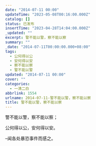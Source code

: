 ```yaml
---
date: "2014-07-11 00:00"
updateTime: "2023-05-08T00:16:00.000Z"
catalog: []
status: 已发布
insertTime: "2023-04-28T14:04:00.000Z"
_updated: ""
excerpt: 警不能以警，察不能以察
summary: ""
_date: "2014-07-11T00:00:00.000+08:00"
tags:
  - 公何得以公
  - 安何得以安
  - 察不能以察
  - 警不能以警
updated: "2014-07-11 00:00"
cover: ""
categories:
  - 一清二白
abbrlink: 1554
urlname: 2014-07-11-警不能以警，察不能以察
title: 警不能以警，察不能以察
---
```


警不能以警，察不能以察；

公何得以公，安何得以安。

–闻各处暴恐事件而感之。
